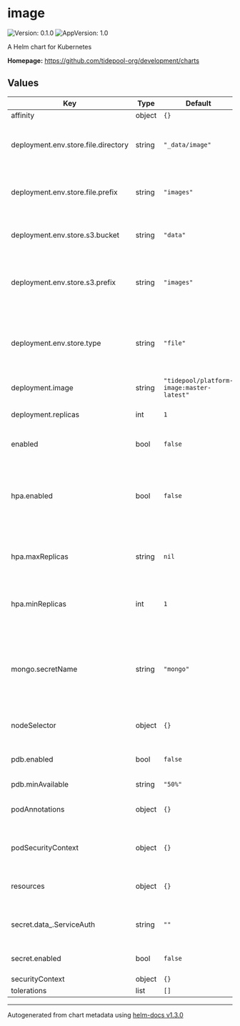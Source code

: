 # image

![Version: 0.1.0](https://img.shields.io/badge/Version-0.1.0-informational?style=flat-square) ![AppVersion: 1.0](https://img.shields.io/badge/AppVersion-1.0-informational?style=flat-square)

A Helm chart for Kubernetes

**Homepage:** <https://github.com/tidepool-org/development/charts>

## Values

| Key | Type | Default | Description |
|-----|------|---------|-------------|
| affinity | object | `{}` | affinity |
| deployment.env.store.file.directory | string | `"_data/image"` | directory to use when storing images on file storage |
| deployment.env.store.file.prefix | string | `"images"` | prefix of files, used when storing images on file storage |
| deployment.env.store.s3.bucket | string | `"data"` | S3 bucket where image data is written |
| deployment.env.store.s3.prefix | string | `"images"` | object prefix to use when storing images on object storage |
| deployment.env.store.type | string | `"file"` | if `s3`, store image data in Amazon S3. If `file` store image data in local file |
| deployment.image | string | `"tidepool/platform-image:master-latest"` | Docker image |
| deployment.replicas | int | `1` | number of replicas to run |
| enabled | bool | `false` | whether to disable the service |
| hpa.enabled | bool | `false` | whether to create a horizontal pod autoscalers for all pods of given deployment |
| hpa.maxReplicas | string | `nil` | maximum number of replicas that HPA will maintain |
| hpa.minReplicas | int | `1` | minimum number of replicas that HPA will maintain |
| mongo.secretName | string | `"mongo"` | name of the secret containing the credentials of the mongo database to use |
| nodeSelector | object | `{}` | node selector configuration |
| pdb.enabled | bool | `false` | whether to apply a pod disruption budget |
| pdb.minAvailable | string | `"50%"` |  |
| podAnnotations | object | `{}` | annotations for each pod in deployment |
| podSecurityContext | object | `{}` | security context for each pod in deployment |
| resources | object | `{}` | memory and cpu resources for pods |
| secret.data_.ServiceAuth | string | `""` | plaintext service authorization secret |
| secret.enabled | bool | `false` | whether to create image secret |
| securityContext | object | `{}` |  |
| tolerations | list | `[]` | tolerations |

----------------------------------------------
Autogenerated from chart metadata using [helm-docs v1.3.0](https://github.com/norwoodj/helm-docs/releases/v1.3.0)

